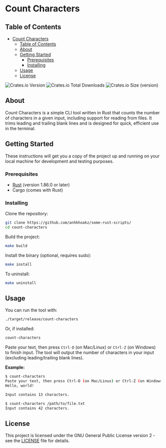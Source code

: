 # Count Characters

## Table of Contents

- [Count Characters](#count-characters)
  - [Table of Contents](#table-of-contents)
  - [About](#about)
  - [Getting Started](#getting-started)
    - [Prerequisites](#prerequisites)
    - [Installing](#installing)
  - [Usage](#usage)
  - [License](#license)

![Crates.io Version](https://img.shields.io/crates/v/count-characters?style=for-the-badge)
![Crates.io Total Downloads](https://img.shields.io/crates/d/count-characters?style=for-the-badge)
![Crates.io Size (version)](https://img.shields.io/crates/size/count-characters/0.1.1?style=for-the-badge)

## About

Count Characters is a simple CLI tool written in Rust that counts the number of characters in a given input, including support for reading from files. It trims leading and trailing blank lines and is designed for quick, efficient use in the terminal.

## Getting Started

These instructions will get you a copy of the project up and running on your local machine for development and testing purposes.

### Prerequisites

- [Rust](https://www.rust-lang.org/tools/install) (version 1.86.0 or later)
- Cargo (comes with Rust)

### Installing

Clone the repository:

```sh
git clone https://github.com/anhkhoakz/some-rust-scripts/
cd count-characters
```

Build the project:

```sh
make build
```

Install the binary (optional, requires sudo):

```sh
make install
```

To uninstall:

```sh
make uninstall
```

## Usage

You can run the tool with:

```sh
./target/release/count-characters
```

Or, if installed:

```sh
count-characters
```

Paste your text, then press `Ctrl-D` (on Mac/Linux) or `Ctrl-Z` (on Windows) to finish input. The tool will output the number of characters in your input (excluding leading/trailing blank lines).

**Example:**

```sh
$ count-characters
Paste your text, then press Ctrl-D (on Mac/Linux) or Ctrl-Z (on Windows) to finish:
Hello, world!

Input contains 13 characters.
```

```sh
$ count-characters /path/to/file.txt
Input contains 42 characters.
```

## License

This project is licensed under the GNU General Public License version 2 - see the [LICENSE](LICENSE) file for details.
